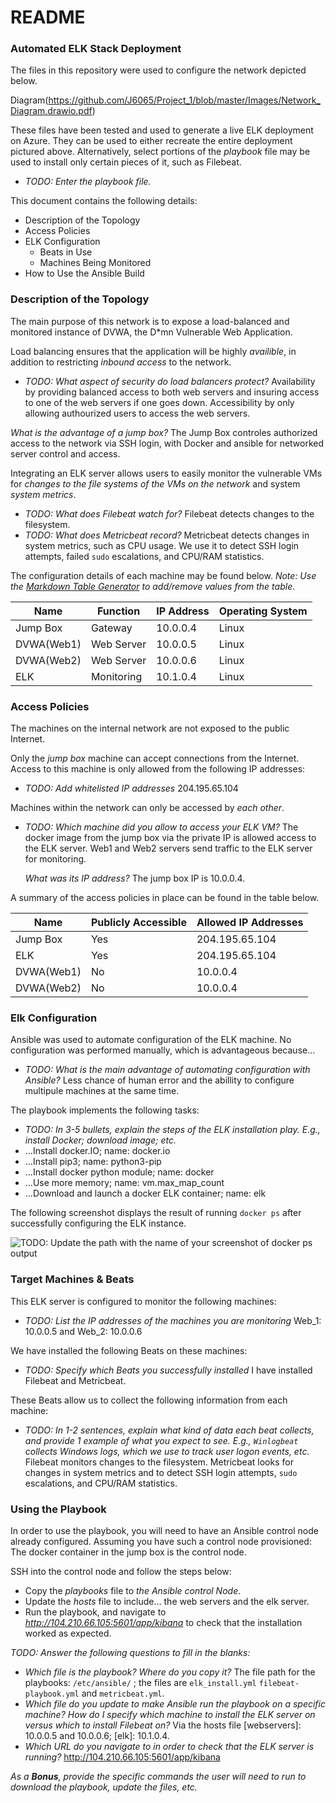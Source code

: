 # README

### Automated ELK Stack Deployment

The files in this repository were used to configure the network depicted below.

Diagram(https://github.com/J6065/Project_1/blob/master/Images/Network_Diagram.drawio.pdf)

These files have been tested and used to generate a live ELK deployment on Azure. They can be used to either recreate the entire deployment pictured above. Alternatively, select portions of the _playbook_ file may be used to install only certain pieces of it, such as Filebeat.

- _TODO: Enter the playbook file._

This document contains the following details:

- Description of the Topology
- Access Policies
- ELK Configuration
  - Beats in Use
  - Machines Being Monitored
- How to Use the Ansible Build

### Description of the Topology

The main purpose of this network is to expose a load-balanced and monitored instance of DVWA, the D*mn Vulnerable Web Application.

Load balancing ensures that the application will be highly _availible_, in addition to restricting _inbound access_ to the network.

- _TODO: What aspect of security do load balancers protect?_
 Availability by providing balanced access to both web servers and insuring access to one of the web servers if one goes down. Accessibility by only allowing authourized users to access the web servers.

_What is the advantage of a jump box?_ The Jump Box controles authorized access to the network via SSH login, with Docker and ansible for networked server control and access.

Integrating an ELK server allows users to easily monitor the vulnerable VMs for _changes to the file systems of the VMs on the network_ and system _system metrics_.

- _TODO: What does Filebeat watch for?_ Filebeat detects changes to the filesystem.
- _TODO: What does Metricbeat record?_ Metricbeat detects changes in system metrics, such as CPU usage. We use it to detect SSH login attempts, failed `sudo` escalations, and CPU/RAM statistics.

The configuration details of each machine may be found below.
_Note: Use the [Markdown Table Generator](http://www.tablesgenerator.com/markdown_tables) to add/remove values from the table_.

| Name     | Function | IP Address | Operating System |
|----------|----------|------------|------------------|
| Jump Box | Gateway  | 10.0.0.4   | Linux            |
|DVWA(Web1)|Web Server| 10.0.0.5   | Linux            |
|DVWA(Web2)|Web Server| 10.0.0.6   | Linux            |
| ELK      |Monitoring| 10.1.0.4   | Linux            |

### Access Policies

The machines on the internal network are not exposed to the public Internet.

Only the _jump box_ machine can accept connections from the Internet. Access to this machine is only allowed from the following IP addresses:

- _TODO: Add whitelisted IP addresses_  204.195.65.104

Machines within the network can only be accessed by _each other_.

- _TODO: Which machine did you allow to access your ELK VM?_ The docker image from the jump box via the private IP is allowed access to the ELK server. Web1 and Web2 servers send traffic to the ELK server for monitoring.

  _What was its IP address?_ The jump box IP is 10.0.0.4.

A summary of the access policies in place can be found in the table below.

| Name     | Publicly Accessible | Allowed IP Addresses |
|----------|---------------------|----------------------|
| Jump Box | Yes                 | 204.195.65.104       |
| ELK      | Yes                 | 204.195.65.104       |
|DVWA(Web1)| No                  | 10.0.0.4             |
|DVWA(Web2)| No                  | 10.0.0.4             |

### Elk Configuration

Ansible was used to automate configuration of the ELK machine. No configuration was performed manually, which is advantageous because...

- _TODO: What is the main advantage of automating configuration with Ansible?_ Less chance of human error and the abillity to configure multipule machines at the same time.

The playbook implements the following tasks:

- _TODO: In 3-5 bullets, explain the steps of the ELK installation play. E.g., install Docker; download image; etc._
- ...Install docker.IO; name: docker.io
- ...Install pip3; name: python3-pip
- ...Install docker python module; name: docker
- ...Use more memory; name: vm.max_map_count
- ...Download and launch a docker ELK container; name: elk

The following screenshot displays the result of running `docker ps` after successfully configuring the ELK instance.

![TODO: Update the path with the name of your screenshot of docker ps output](Images/docker_ps_output.png)

### Target Machines & Beats

This ELK server is configured to monitor the following machines:

- _TODO: List the IP addresses of the machines you are monitoring_ Web_1: 10.0.0.5 and Web_2: 10.0.0.6

We have installed the following Beats on these machines:

- _TODO: Specify which Beats you successfully installed_
I have installed Filebeat and Metricbeat.

These Beats allow us to collect the following information from each machine:

- _TODO: In 1-2 sentences, explain what kind of data each beat collects, and provide 1 example of what you expect to see. E.g., `Winlogbeat` collects Windows logs, which we use to track user logon events, etc._
Filebeat monitors changes to the filesystem. Metricbeat looks for changes in system metrics and to detect SSH login attempts, `sudo` escalations, and CPU/RAM statistics.

### Using the Playbook

In order to use the playbook, you will need to have an Ansible control node already configured. Assuming you have such a control node provisioned: The docker container in the jump box is the control node.

SSH into the control node and follow the steps below:

- Copy the _playbooks_ file to _the Ansible control Node_.
- Update the _hosts_ file to include... the web servers and the elk server.
- Run the playbook, and navigate to _<http://104.210.66.105:5601/app/kibana>_ to check that the installation worked as expected.

_TODO: Answer the following questions to fill in the blanks:_

- _Which file is the playbook? Where do you copy it?_ The file path for the playbooks: `/etc/ansible/` ; the files are `elk_install.yml` `filebeat-playbook.yml` and `metricbeat.yml`.
- _Which file do you update to make Ansible run the playbook on a specific machine? How do I specify which machine to install the ELK server on versus which to install Filebeat on?_ Via the hosts file [webservers]: 10.0.0.5 and 10.0.0.6; [elk]: 10.1.0.4.
- _Which URL do you navigate to in order to check that the ELK server is running?_ <http://104.210.66.105:5601/app/kibana>

_As a **Bonus**, provide the specific commands the user will need to run to download the playbook, update the files, etc._
